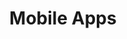 ---
layout: category
title: "Mobile Apps"
category: "Mobile Apps"
permalink: /category/mobile-apps/
---